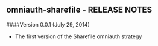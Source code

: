 ## omniauth-sharefile - RELEASE NOTES

####Version 0.0.1 (July 29, 2014)

* The first version of the Sharefile omniauth strategy

